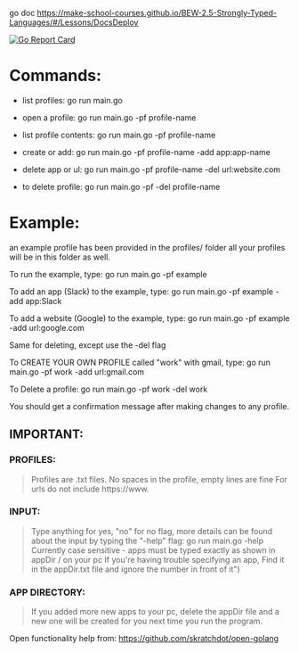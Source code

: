 go doc
https://make-school-courses.github.io/BEW-2.5-Strongly-Typed-Languages/#/Lessons/DocsDeploy

[![Go Report Card](https://goreportcard.com/badge/github.com/SamirIngley/Desktop-Profiles)](https://goreportcard.com/report/github.com/SamirIngley/Desktop-Profiles)


# Commands:

* list profiles: go run main.go 

* open a profile:  go run main.go -pf profile-name 
* list profile contents: go run main.go -pf profile-name

* create or add:  go run main.go -pf profile-name -add app:app-name
* delete app or ul:  go run main.go -pf profile-name -del url:website.com

* to delete profile:  go run main.go -pf -del profile-name


# Example:

an example profile has been provided in the profiles/ folder
all your profiles will be in this folder as well. 

To run the example, type:
go run main.go -pf example

To add an app (Slack) to the example, type:
go run main.go -pf example -add app:Slack

To add a website (Google) to the example, type:
go run main.go -pf example -add url:google.com

Same for deleting, except use the -del flag

To CREATE YOUR OWN PROFILE called "work" with gmail, type:
go run main.go -pf work -add url:gmail.com

To Delete a profile:
go run main.go -pf work -del work

You should get a confirmation message after making changes to any profile. 


## IMPORTANT:

### PROFILES: 
> Profiles are .txt files. No spaces in the profile, empty lines are fine
> For urls do not include https://www.

### INPUT:
> Type anything for yes, "no" for no flag, more details can be found about the input by typing the "-help" flag: go run main.go -help
> Currently case sensitive - apps must be typed exactly as shown in appDir / on your pc
>If you're having trouble specifying an app, Find it in the appDir.txt file and ignore the number in front of it")

### APP DIRECTORY:
>If you added more new apps to your pc, delete the appDir file and a new one will be created for you next time you run the program.



Open functionality help from:
https://github.com/skratchdot/open-golang

